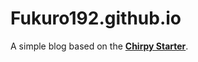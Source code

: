# Fukuro192.github.io

A simple blog based on the [**Chirpy Starter**](https://github.com/cotes2020/chirpy-starter).